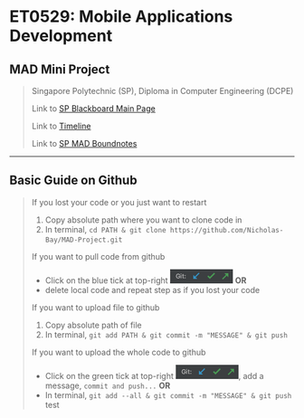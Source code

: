 # ET0529: Mobile Applications Development
## MAD Mini Project
> Singapore Polytechnic (SP), Diploma in Computer Engineering (DCPE)
> 
> Link to [SP Blackboard Main Page](https://esp.sp.edu.sg/webapps/blackboard/execute/announcement?method=search&context=course_entry&course_id=_66527_1&handle=announcements_entry&mode=viewc)
> 
> Link to [Timeline](https://esp.sp.edu.sg/webapps/blackboard/content/listContent.jsp?course_id=_66527_1&content_id=_1833471_1&mode=reset)
> 
> Link to [SP MAD Boundnotes](https://esp.sp.edu.sg/bbcswebdav/pid-1931580-dt-content-rid-11573154_2/xid-11573154_2)
---
## Basic Guide on Github
> If you lost your code or you just want to restart
> 1. Copy absolute path where you want to clone code in
> 2. In terminal, ```cd PATH & git clone https://github.com/Nicholas-Bay/MAD-Project.git```
>
> If you want to pull code from github
> - Click on the blue tick at top-right ![git](screenshots/git.png) **OR**
> - delete local code and repeat step as if you lost your code
>
> If you want to upload file to github
> 1. Copy absolute path of file
> 2. In terminal, ```git add PATH & git commit -m "MESSAGE" & git push```
> 
> If you want to upload the whole code to github
> - Click on the green tick at top-right ![git](screenshots/git.png), add a message, ```commit and push...``` **OR**
> - In terminal, ```git add --all & git commit -m "MESSAGE" & git push```
> test
